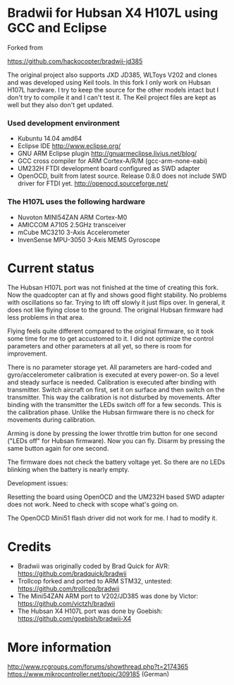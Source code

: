 Bradwii for Hubsan X4 H107L using GCC and Eclipse
=======

Forked from

https://github.com/hackocopter/bradwii-jd385

The original project also supports JXD JD385, WLToys V202 and clones and was developed using Keil tools.
In this fork I only work on Hubsan H107L hardware. I try to keep the source for the other models intact but I don't try to compile it and I can't test it.
The Keil project files are kept as well but they also don't get updated.

### Used development environment
 * Kubuntu 14.04 amd64
 * Eclipse IDE http://www.eclipse.org/
 * GNU ARM Eclipse plugin http://gnuarmeclipse.livius.net/blog/
 * GCC cross compiler for ARM Cortex-A/R/M (gcc-arm-none-eabi)
 * UM232H FTDI development board configured as SWD adapter
 * OpenOCD, built from latest source. Release 0.8.0 does not include SWD driver for FTDI yet. http://openocd.sourceforge.net/

### The H107L uses the following hardware
 * Nuvoton MINI54ZAN ARM Cortex-M0
 * AMICCOM A7105 2.5GHz transceiver
 * mCube MC3210 3-Axis Accelerometer
 * InvenSense MPU-3050 3-Axis MEMS Gyroscope

Current status
======
The Hubsan H107L port was not finished at the time of creating this fork.
Now the quadcopter can at fly and shows good flight stability. No problems with oscillations so far.
Trying to lift off slowly it just flips over. In general, it does not like flying close to the ground.
The original Hubsan firmware had less problems in that area.

Flying feels quite different compared to the original firmware, so it took some time for me to get accustomed to it.
I did not optimize the control parameters and other parameters at all yet, so there is room for improvement.

There is no parameter storage yet.
All parameters are hard-coded and gyro/accelerometer calibration is executed at every power-on.
So a level and steady surface is needed. Calibration is executed after binding with transmitter.
Switch aircraft on first, set it on surface and then switch on the transmitter. This way the calibration is not disturbed by movements.
After binding with the transmitter the LEDs switch off for a few seconds. This is the calibration phase.
Unlike the Hubsan firmware there is no check for movements during calibration.

Arming is done by pressing the lower throttle trim button for one second ("LEDs off" for Hubsan firmware). Now you can fly.
Disarm by pressing the same button again for one second.

The firmware does not check the battery voltage yet. So there are no LEDs blinking when the battery is nearly empty.

Development issues:

Resetting the board using OpenOCD and the UM232H based SWD adapter does not work. Need to check with scope what's going on.

The OpenOCD Mini51 flash driver did not work for me. I had to modify it.

Credits
======

 * Bradwii was originally coded by Brad Quick for AVR: https://github.com/bradquick/bradwii
 * Trollcop forked and ported to ARM STM32, untested: https://github.com/trollcop/bradwii
 * The Mini54ZAN ARM port to V202/JD385 was done by Victor: https://github.com/victzh/bradwii
 * The Hubsan X4 H107L port was done by Goebish: https://github.com/goebish/bradwii-X4

More information
======
http://www.rcgroups.com/forums/showthread.php?t=2174365
https://www.mikrocontroller.net/topic/309185 (German)
